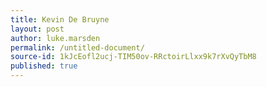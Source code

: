 ```yaml
---
title: Kevin De Bruyne 
layout: post
author: luke.marsden
permalink: /untitled-document/
source-id: 1kJcEofl2ucj-TIM50ov-RRctoirLlxx9k7rXvQyTbM8
published: true
---
```

